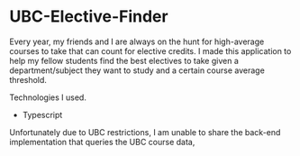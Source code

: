 # UBC-Elective-Finder

Every year, my friends and I are always on the hunt for high-average courses to take that can count for elective credits. I made this application to help my fellow students find the best electives to take given a department/subject they want to study and a certain course average threshold. 

Technologies I used. 
* Typescript 

Unfortunately due to UBC restrictions, I am unable to share the back-end implementation that queries the UBC course data, 
